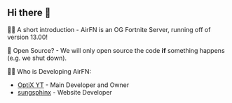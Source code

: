 ## Hi there 👋

🙋‍♀️ A short introduction - AirFN is an OG Fortnite Server, running off of version 13.00!

🚪 Open Source? - We will only open source the code **if** something happens (e.g. we shut down).

👨‍💻 Who is Developing AirFN:
- [OptiX YT](https://codeberg.org/optixyt) - Main Developer and Owner
- [sungsphinx](https://sungsphinx.codeberg.page) - Website Developer
